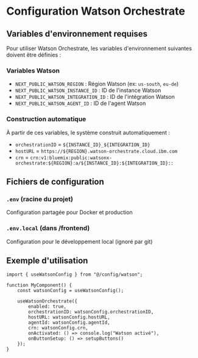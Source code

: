 # Configuration Watson Orchestrate

## Variables d'environnement requises

Pour utiliser Watson Orchestrate, les variables d'environnement suivantes doivent être définies :

### Variables Watson
- `NEXT_PUBLIC_WATSON_REGION` : Région Watson (ex: `us-south`, `eu-de`)
- `NEXT_PUBLIC_WATSON_INSTANCE_ID` : ID de l'instance Watson 
- `NEXT_PUBLIC_WATSON_INTEGRATION_ID` : ID de l'intégration Watson
- `NEXT_PUBLIC_WATSON_AGENT_ID` : ID de l'agent Watson

### Construction automatique
À partir de ces variables, le système construit automatiquement :
- `orchestrationID` = `${INSTANCE_ID}_${INTEGRATION_ID}`
- `hostURL` = `https://${REGION}.watson-orchestrate.cloud.ibm.com`
- `crn` = `crn:v1:bluemix:public:watsonx-orchestrate:${REGION}:a/${INSTANCE_ID}:${INTEGRATION_ID}::`

## Fichiers de configuration

### `.env` (racine du projet)
Configuration partagée pour Docker et production

### `.env.local` (dans /frontend)
Configuration pour le développement local (ignoré par git)

## Exemple d'utilisation

```tsx
import { useWatsonConfig } from "@/config/watson";

function MyComponent() {
    const watsonConfig = useWatsonConfig();
    
    useWatsonOrchestrate({
        enabled: true,
        orchestrationID: watsonConfig.orchestrationID,
        hostURL: watsonConfig.hostURL,
        agentId: watsonConfig.agentId,
        crn: watsonConfig.crn,
        onActivated: () => console.log("Watson activé"),
        onButtonSetup: () => setupButtons()
    });
}
```